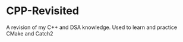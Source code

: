 # CPP-Revisited
A revision of my C++ and DSA knowledge. Used to learn and practice CMake and Catch2
